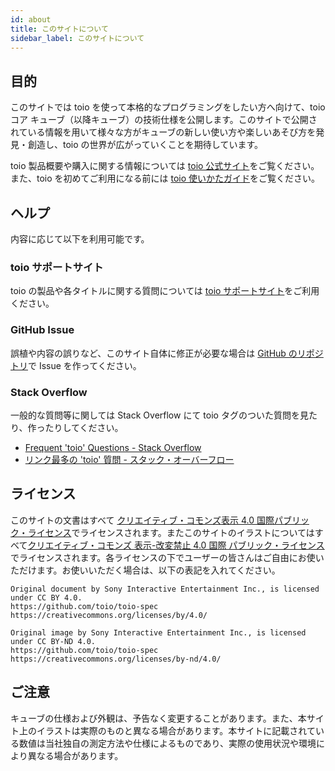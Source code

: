 ```yaml
---
id: about
title: このサイトについて
sidebar_label: このサイトについて
---
```


## 目的

このサイトでは toio を使って本格的なプログラミングをしたい方へ向けて、toio コア キューブ（以降キューブ）の技術仕様を公開します。このサイトで公開されている情報を用いて様々な方がキューブの新しい使い方や楽しいあそび方を発見・創造し、toio の世界が広がっていくことを期待しています。

toio 製品概要や購入に関する情報については [toio 公式サイト](https://toio.io)をご覧ください。また、toio を初めてご利用になる前には [toio 使いかたガイド](https://support.toio.io/app/manual)をご覧ください。

## ヘルプ

内容に応じて以下を利用可能です。

### toio サポートサイト

toio の製品や各タイトルに関する質問については [toio サポートサイト](https://support.toio.io/)をご利用ください。

### GitHub Issue

誤植や内容の誤りなど、このサイト自体に修正が必要な場合は [GitHub のリポジトリ](https://github.com/toio/toio-spec)で Issue を作ってください。

### Stack Overflow

一般的な質問等に関しては Stack Overflow にて toio タグのついた質問を見たり、作ったりしてください。

- [Frequent 'toio' Questions \- Stack Overflow](https://stackoverflow.com/questions/tagged/toio?sort=frequent)
- [リンク最多の 'toio' 質問 \- スタック・オーバーフロー](https://ja.stackoverflow.com/questions/tagged/toio?sort=frequent)

## ライセンス

このサイトの文書はすべて [クリエイティブ・コモンズ表示 4.0 国際パブリック・ライセンス](https://creativecommons.org/licenses/by/4.0/)でライセンスされます。またこのサイトのイラストについてはすべて[クリエイティブ・コモンズ 表示-改変禁止 4.0 国際 パブリック・ライセンス](https://creativecommons.org/licenses/by-nd/4.0/)でライセンスされます。各ライセンスの下でユーザーの皆さんはご自由にお使いただけます。お使いいただく場合は、以下の表記を入れてください。

```text
Original document by Sony Interactive Entertainment Inc., is licensed under CC BY 4.0.
https://github.com/toio/toio-spec
https://creativecommons.org/licenses/by/4.0/
```

```text
Original image by Sony Interactive Entertainment Inc., is licensed under CC BY-ND 4.0.
https://github.com/toio/toio-spec
https://creativecommons.org/licenses/by-nd/4.0/
```

## ご注意

キューブの仕様および外観は、予告なく変更することがあります。また、本サイト上のイラストは実際のものと異なる場合があります。本サイトに記載されている数値は当社独自の測定方法や仕様によるものであり、実際の使用状況や環境により異なる場合があります。
